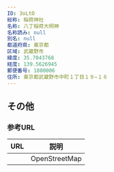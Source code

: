 ```yaml
---
ID: 3oLtO
総称: 稲荷神社
名称: 八丁稲荷大明神
名称読み: null
別名: null
都道府県: 東京都
区域: 武蔵野市
緯度: 35.7043768
経度: 139.5626945
郵便番号: 1800006
住所: 東京都武蔵野市中町１丁目１９−１６
---
```


## その他

### 参考URL

| URL | 説明          |
| --- | ------------- |
|     | OpenStreetMap |
